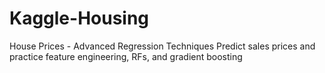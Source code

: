 # Kaggle-Housing
House Prices - Advanced Regression Techniques Predict sales prices and practice feature engineering, RFs, and gradient boosting

